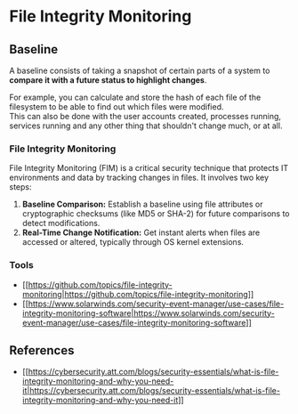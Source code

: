 # File Integrity Monitoring


## Baseline

A baseline consists of taking a snapshot of certain parts of a system to **compare it with a future status to highlight changes**.

For example, you can calculate and store the hash of each file of the filesystem to be able to find out which files were modified.\
This can also be done with the user accounts created, processes running, services running and any other thing that shouldn't change much, or at all.

### File Integrity Monitoring

File Integrity Monitoring (FIM) is a critical security technique that protects IT environments and data by tracking changes in files. It involves two key steps:

1. **Baseline Comparison:** Establish a baseline using file attributes or cryptographic checksums (like MD5 or SHA-2) for future comparisons to detect modifications.
2. **Real-Time Change Notification:** Get instant alerts when files are accessed or altered, typically through OS kernel extensions.

### Tools

- [[https://github.com/topics/file-integrity-monitoring|https://github.com/topics/file-integrity-monitoring]]
- [[https://www.solarwinds.com/security-event-manager/use-cases/file-integrity-monitoring-software|https://www.solarwinds.com/security-event-manager/use-cases/file-integrity-monitoring-software]]

## References

- [[https://cybersecurity.att.com/blogs/security-essentials/what-is-file-integrity-monitoring-and-why-you-need-it|https://cybersecurity.att.com/blogs/security-essentials/what-is-file-integrity-monitoring-and-why-you-need-it]]



